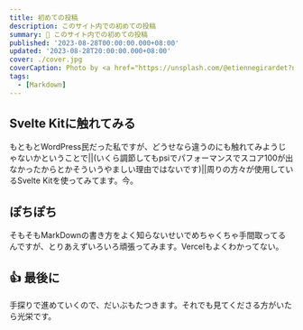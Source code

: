 ```yaml
---
title: 初めての投稿
description: このサイト内での初めての投稿
summary: 📝 このサイト内での初めての投稿
published: '2023-08-28T00:00:00.000+08:00'
updated: '2023-08-28T20:00:00.000+08:00'
cover: ./cover.jpg
coverCaption: Photo by <a href="https://unsplash.com/@etiennegirardet?utm_source=unsplash&utm_medium=referral&utm_content=creditCopyText">Etienne Girardet</a> on <a href="https://unsplash.com/s/photos/motivation?utm_source=unsplash&utm_medium=referral&utm_content=creditCopyText">Unsplash</a>
tags:
  - [Markdown]
---
```


<script lang="ts">
  import Youtube from '$lib/components/youtube.svelte'
  import Custom from '$custom/custom.svelte'
  const const_variable = 999;

  import Folder from '$lib/components/folder.svelte'

  let configFolder = [
    { name: 'QWER.config.js', icon: 'i-vscode-icons-file-type-typescript-official' },
    { name: 'site.ts', icon: 'i-bxs-file-js' }
  ]
</script>

## Svelte Kitに触れてみる

もともとWordPress民だった私ですが、どうせなら違うのにも触れてみようじゃないかということで||(いくら調節してもpsiでパフォーマンスでスコア100が出なかったからとかそういうやましい理由ではないです)||周りの方々が使用しているSvelte Kitを使ってみてます。今。

## ぽちぽち

そもそもMarkDownの書き方をよく知らないせいでめちゃくちゃ手間取ってるんですが、とりあえずいろいろ頑張ってみます。Vercelもよくわかってない。

## 👍 最後に

手探りで進めていくので、だいぶもたつきます。それでも見てくださる方がいたら光栄です。

